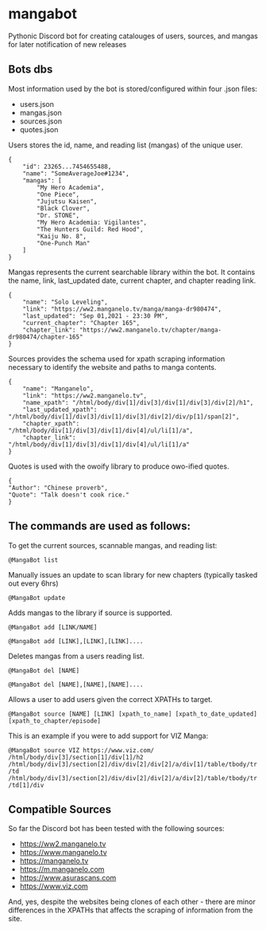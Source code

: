 # mangabot
Pythonic Discord bot for creating catalouges of users, sources, and mangas for later notification of new releases

## Bots dbs
Most information used by the bot is stored/configured within four .json files:

* users.json
* mangas.json
* sources.json
* quotes.json

Users stores the id, name, and reading list (mangas) of the unique user.

```
{
    "id": 23265...7454655488,
    "name": "SomeAverageJoe#1234",
    "mangas": [
        "My Hero Academia",
        "One Piece",
        "Jujutsu Kaisen",
        "Black Clover",
        "Dr. STONE",
        "My Hero Academia: Vigilantes",
        "The Hunters Guild: Red Hood",
        "Kaiju No. 8",
        "One-Punch Man"
    ]
}
```

Mangas represents the current searchable library within the bot. It contains the name, link, last_updated date, current chapter, and chapter reading link.

```
{
    "name": "Solo Leveling",
    "link": "https://ww2.manganelo.tv/manga/manga-dr980474",
    "last_updated": "Sep 01,2021 - 23:30 PM",
    "current_chapter": "Chapter 165",
    "chapter_link": "https://ww2.manganelo.tv/chapter/manga-dr980474/chapter-165"
}
```

Sources provides the schema used for xpath scraping information necessary to identify the website and paths to manga contents.

```
{
    "name": "Manganelo",
    "link": "https://ww2.manganelo.tv",
    "name_xpath": "/html/body/div[1]/div[3]/div[1]/div[3]/div[2]/h1",
    "last_updated_xpath": "/html/body/div[1]/div[3]/div[1]/div[3]/div[2]/div/p[1]/span[2]",
    "chapter_xpath": "/html/body/div[1]/div[3]/div[1]/div[4]/ul/li[1]/a",
    "chapter_link": "/html/body/div[1]/div[3]/div[1]/div[4]/ul/li[1]/a"
}
```

Quotes is used with the owoify library to produce owo-ified quotes.

```
{
"Author": "Chinese proverb",
"Quote": "Talk doesn't cook rice."
}
```

## The commands are used as follows:

To get the current sources, scannable mangas, and reading list:

`@MangaBot list`

Manually issues an update to scan library for new chapters (typically tasked out every 6hrs)

`@MangaBot update`

Adds mangas to the library if source is supported.

`@MangaBot add [LINK/NAME]`

`@MangaBot add [LINK],[LINK],[LINK]....`

Deletes mangas from a users reading list.

`@MangaBot del [NAME]`

`@MangaBot del [NAME],[NAME],[NAME]....`

Allows a user to add users given the correct XPATHs to target.

`@MangaBot source [NAME] [LINK] [xpath_to_name] [xpath_to_date_updated] [xpath_to_chapter/episode]`

This is an example if you were to add support for VIZ Manga:

`@MangaBot source VIZ https://www.viz.com/ /html/body/div[3]/section[1]/div[1]/h2 /html/body/div[3]/section[2]/div/div[2]/div[2]/a/div[1]/table/tbody/tr/td /html/body/div[3]/section[2]/div/div[2]/div[2]/a/div[2]/table/tbody/tr/td[1]/div`

## Compatible Sources

So far the Discord bot has been tested with the following sources:

* https://ww2.manganelo.tv
* https://www.manganelo.tv
* https://manganelo.tv
* https://m.manganelo.com
* https://www.asurascans.com
* https://www.viz.com

And, yes, despite the websites being clones of each other - there are minor differences in the XPATHs that affects the scraping of information from the site.